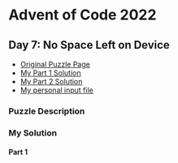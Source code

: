 # Advent of Code 2022
## Day 7: No Space Left on Device

* [Original Puzzle Page](https://adventofcode.com/2022/day/7)
* [My Part 1 Solution](./day7-part1.ps1)
* [My Part 2 Solution](./day7-part2.ps1)
* [My personal input file](./input.txt)

### Puzzle Description


### My Solution
#### Part 1